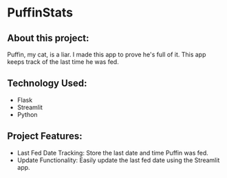 # PuffinStats

## About this project: ## 
Puffin, my cat, is a liar. I made this app to prove he's full of it. This app keeps track of the last time he was fed.

## Technology Used:
- Flask
- Streamlit
- Python

## Project Features:
- Last Fed Date Tracking: Store the last date and time Puffin was fed.
- Update Functionality: Easily update the last fed date using the Streamlit app.

